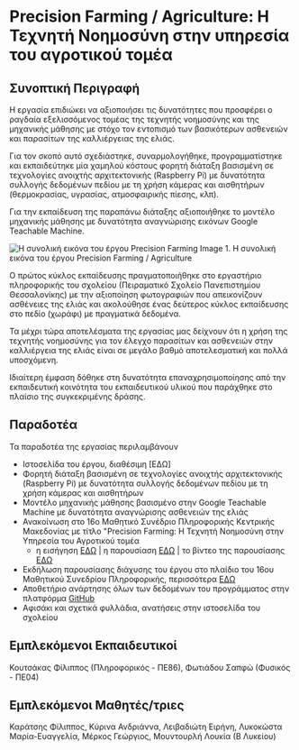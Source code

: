 # Precision Farming / Agriculture: Η Τεχνητή Νοημοσύνη στην υπηρεσία του αγροτικού τομέα

## Συνοπτική Περιγραφή
Η εργασία επιδιώκει να αξιοποιήσει τις δυνατότητες που προσφέρει ο ραγδαία εξελισσόμενος τομέας της τεχνητής νοημοσύνης και της μηχανικής μάθησης με στόχο τον εντοπισμό των βασικότερων ασθενειών και παρασίτων της καλλιέργειας της ελιάς.

Για τον σκοπό αυτό σχεδιάστηκε, συναρμολογήθηκε, προγραμματίστηκε και εκπαιδεύτηκε μία χαμηλού κόστους φορητή διάταξη βασισμένη σε τεχνολογίες ανοιχτής αρχιτεκτονικής (Raspberry Pi) με δυνατότητα συλλογής δεδομένων πεδίου με τη χρήση κάμερας και αισθητήρων (θερμοκρασίας, υγρασίας, ατμοσφαιρικής πίεσης, κλπ). 

Για την εκπαίδευση της παραπάνω διάταξης αξιοποιήθηκε το μοντέλο μηχανικής μάθησης με δυνατότητα αναγνώρισης εικόνων Google Teachable Machine.


![Η συνολική εικόνα του έργου Precision Farming](https://github.com/fkoutsakas/precision-farming/assets/5950820/b926af31-40eb-40b4-88cf-5eef85fc5e08)
Image 1. Η συνολική εικόνα του έργου Precision Farming / Agriculture



Ο πρώτος κύκλος εκπαίδευσης πραγματοποιήθηκε στο εργαστήριο πληροφορικής του σχολείου (Πειραματικό Σχολείο Πανεπιστημίου Θεσσαλονίκης) με την αξιοποίηση φωτογραφιών που απεικονίζουν ασθένειες της ελιάς και ακολούθησε ένας δεύτερος κύκλος εκπαίδευσης στο πεδίο (χωράφι) με πραγματικά δεδομένα.

Τα μέχρι τώρα αποτελέσματα της εργασίας μας δείχνουν ότι η χρήση της τεχνητής νοημοσύνης για τον έλεγχο παρασίτων και ασθενειών στην καλλιέργεια της ελιάς είναι σε μεγάλο βαθμό αποτελεσματική και πολλά υποσχόμενη. 

Ιδιαίτερη έμφαση δόθηκε στη δυνατότητα επαναχρησιμοποίησης από την εκπαιδευτική κοινότητα του εκπαιδευτικού υλικού που παράχθηκε στο πλαίσιο της συγκεκριμένης δράσης.

## Παραδοτέα
Τα παραδοτέα της εργασίας περιλαμβάνουν
- Ιστοσελίδα του έργου, διαθέσιμη [ΕΔΩ]
- Φορητή διάταξη βασισμένη σε τεχνολογίες ανοιχτής αρχιτεκτονικής (Raspberry Pi) με δυνατότητα συλλογής δεδομένων πεδίου με τη χρήση κάμερας και αισθητήρων 
- Μοντέλο μηχανικής μάθησης βασισμένο στην Google Teachable Machine με δυνατότητα αναγνώρισης ασθενειών της ελιάς
- Ανακοίνωση στο 16ο Μαθητικό Συνέδριο Πληροφορικής Κεντρικής Μακεδονίας με τίτλο "Precision Farming: Η Τεχνητή Νοημοσύνη στην Υπηρεσία του Αγροτικού τομέα
  - η εισήγηση [ΕΔΩ](https://docs.google.com/document/d/1ohom8PYAwlr2c5kiDkHBa4sWxvi6IvCw/edit?usp=sharing&ouid=102187192160075608820&rtpof=true&sd=true) | η παρουσίαση [ΕΔΩ](https://docs.google.com/presentation/d/1qON_y1dBDeFcuuOoXocHfL4PGx_sD82t1_WqpAAiZqU/edit?usp=sharing) | το βίντεο της παρουσίασης [ΕΔΩ](https://photos.app.goo.gl/5ZrCVbTDvHbX3q3W7)
- Εκδήλωση παρουσίασης διάχυσης του έργου στο πλαίδιο του 16ου Μαθητικού Συνεδρίου Πληροφορικής, περισσότερα [ΕΔΩ](https://photos.app.goo.gl/5ZrCVbTDvHbX3q3W7)
- Αποθετήριο ανάρτησης όλων των δεδομένων του προγράμματος στην πλατφόρμα [GitHub](https://github.com/fkoutsakas/precision-farming)
- Αφισάκι και σχετικά φυλλάδια, ανατήσεις στην ιστοσελίδα του σχολείου

## Εμπλεκόμενοι Εκπαιδευτικοί
Κουτσάκας Φίλιππος (Πληροφορικός - ΠΕ86), Φωτιάδου Σαπφώ (Φυσικός - ΠΕ04)
## Εμπλεκόμενοι Μαθητές/τριες
Καράτσης Φίλιππος, Κύρινα Ανδριάννα, Λειβαδιώτη Ειρήνη, Λυκοκώστα Μαρία-Ευαγγελία, Μέρκος Γεώργιος, Μουντουρλή Λουκία (Β Λυκείου)
